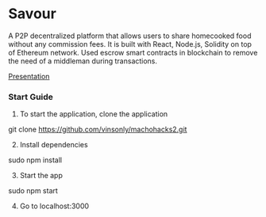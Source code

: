 # Savour

A P2P decentralized platform that allows users to share homecooked food without any commission fees. It is built with React, Node.js, Solidity on top of Ethereum network. Used escrow smart contracts in blockchain to remove the need of a middleman during transactions.

[Presentation](https://docs.google.com/presentation/d/1TzimqviEvQ3S9ioAAUQggTozc8YffqLt74V0Supxs2c/edit#slide=id.p)

### Start Guide

1. To start the application, clone the application

  git clone https://github.com/vinsonly/machohacks2.git

2. Install dependencies

  sudo npm install

3. Start the app

  sudo npm start

4. Go to localhost:3000

